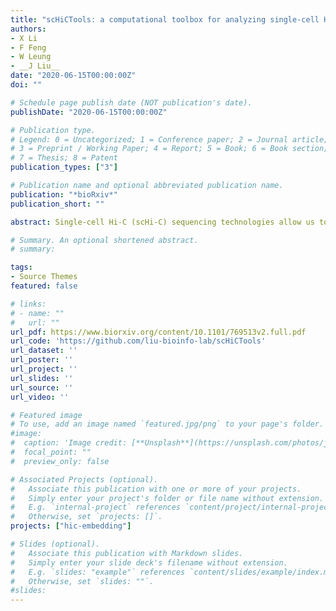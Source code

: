 ```yaml
---
title: "scHiCTools: a computational toolbox for analyzing single-cell Hi-C data"
authors:
- X Li
- F Feng
- W Leung
- __J Liu__
date: "2020-06-15T00:00:00Z"
doi: ""

# Schedule page publish date (NOT publication's date).
publishDate: "2020-06-15T00:00:00Z"

# Publication type.
# Legend: 0 = Uncategorized; 1 = Conference paper; 2 = Journal article;
# 3 = Preprint / Working Paper; 4 = Report; 5 = Book; 6 = Book section;
# 7 = Thesis; 8 = Patent
publication_types: ["3"]

# Publication name and optional abbreviated publication name.
publication: "*bioRxiv*"
publication_short: ""

abstract: Single-cell Hi-C (scHi-C) sequencing technologies allow us to investigate three-dimensional chromatin organization at the single-cell level. However, we still need computational tools to deal with the sparsity of the contact maps from single cells and embed single cells in a lower-dimensional Euclidean space. This embedding helps us understand relationships between the cells in different dimensions such as cell-cycle dynamics and cell differentiation. Here, we present an open-source computational toolbox, scHiCTools, for analyzing single cell Hi-C data. The toolbox takes singlecell Hi-C data files as input, and projects single cells in a lower-dimensional Euclidean space. The toolbox includes three commonly used methods for smoothing scHi-C data (linear convolution, random walk, and network enhancing), three projection methods for embedding single cells (fastHiCRep, Selfish, and InnerProduct), three clustering methods for clustering cells (k-means, spectral clustering, and HiCluster) and a build-in function to visualize the cells embedding in a two-dimensional or three-dimensional plot. We benchmark the embedding performance and run time of these methods on a number of scHi-C datasets, and provide some suggestions for practice use. scHiCTools, based on Python3, can run on different platforms, including Linux, macOS, and Windows. Our software package is available at https://github.com/liu-bioinfo-lab/scHiCTools.

# Summary. An optional shortened abstract.
# summary: 

tags:
- Source Themes
featured: false

# links:
# - name: ""
#   url: ""
url_pdf: https://www.biorxiv.org/content/10.1101/769513v2.full.pdf
url_code: 'https://github.com/liu-bioinfo-lab/scHiCTools'
url_dataset: ''
url_poster: ''
url_project: ''
url_slides: ''
url_source: ''
url_video: ''

# Featured image
# To use, add an image named `featured.jpg/png` to your page's folder. 
#image:
#  caption: 'Image credit: [**Unsplash**](https://unsplash.com/photos/jdD8gXaTZsc)'
#  focal_point: ""
#  preview_only: false

# Associated Projects (optional).
#   Associate this publication with one or more of your projects.
#   Simply enter your project's folder or file name without extension.
#   E.g. `internal-project` references `content/project/internal-project/index.md`.
#   Otherwise, set `projects: []`.
projects: ["hic-embedding"]

# Slides (optional).
#   Associate this publication with Markdown slides.
#   Simply enter your slide deck's filename without extension.
#   E.g. `slides: "example"` references `content/slides/example/index.md`.
#   Otherwise, set `slides: ""`.
#slides: 
---
```

